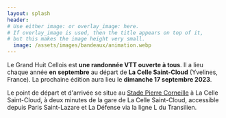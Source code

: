 ```yaml
---
layout: splash
header:
# Use either image: or overlay_image: here.
# If overlay_image is used, then the title appears on top of it,
# but this makes the image height very small.
  image: /assets/images/bandeaux/animation.webp
---
```


Le Grand Huit Cellois est **une randonnée VTT ouverte à tous**. Il a lieu
chaque année **en septembre** au départ de **La Celle Saint-Cloud**
(Yvelines, France). La prochaine édition aura lieu le
**dimanche 17 septembre 2023**.

Le point de départ et d'arrivée se situe au [Stade Pierre Corneille](https://www.google.fr/maps/place/Lyc%C3%A9e+Pierre+Corneille/@48.8458771,2.1346415,17z/data=!3m1!4b1!4m6!3m5!1s0x47e67d26bc561205:0x4818450eb2a318df!8m2!3d48.8458771!4d2.1368302!16s%2Fg%2F11dzdvkqhg)
à La Celle Saint-Cloud,
à deux minutes de la gare de La Celle Saint-Cloud,
accessible depuis Paris Saint-Lazare et La Défense via la ligne L du Transilien.
